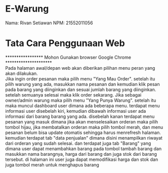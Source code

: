 # E-Warung
Nama: Rivan Setiawan
NPM: 21552011056

# Tata Cara Penggunaan Web

***************** Mohon Gunakan browser Google Chrome *********************<br>
Pada halaman awal/depan web akan diberikan pilihan menu peran yang akan dilakukan.<br>
Jika ingin order pesanan maka pilih menu "Yang Mau Order". setelah itu pilih warung yang ada, masukkan nama pesanan dan kemudian klik pesan pada barang yang diinginkan dan sesuai jumlah barang yang diinginkan. setelah semuanya selesai maka klik order sekarang.
Jika sebagai owner/admin warung maka pilih menu "Yang Punya Warung". setelah itu maka muncul dashboard user dimana ada beberapa menu. terdapat menu informasi user disebelah kiri, kemudian dibawah informasi user ada informasi dari barang barang yang ada. disebelah kanan terdapat menu pesanan yang masuk dimana jika akan menselesaikan orderan maka pilih tombol hijau, jika membatalkan orderan maka pilih tombol merah, dan menu pesanan belum bisa update otomatis sehingga harus menrefresh halaman. kemudian terdapat tab "data penjualan" dimana disini menampilkan riwayat dari orderan yang sudah selesai. dan terdapat juga tab "Barang" yang dimana user dapat menambahkan barang pada tombol tambah barang dan masukkan nama barangnya, harga dari barang dan juga stok dari barang tersebut. di halaman ini user juga dapat memodifikasi harga dan stok dan juga tombol merah untuk menghapus barang 
